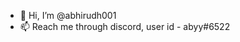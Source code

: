 - 👋 Hi, I’m @abhirudh001
- 📫 Reach me through discord, user id - abyy#6522

<!---
abhirudh001/abhirudh001 is a ✨ special ✨ repository because its `README.md` (this file) appears on your GitHub profile.
You can click the Preview link to take a look at your changes.
--->
